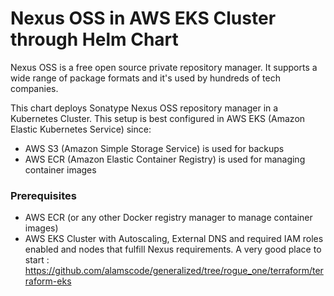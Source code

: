 # Nexus OSS in AWS EKS Cluster through Helm Chart

Nexus OSS is a free open source private repository manager. It supports a wide range of package formats and it's used by hundreds of tech companies.

This chart deploys Sonatype Nexus OSS repository manager in a Kubernetes Cluster. This setup is best configured in AWS EKS (Amazon Elastic Kubernetes Service) since:

- AWS S3 (Amazon Simple Storage Service) is used for backups
- AWS ECR (Amazon Elastic Container Registry) is used for managing container images

### Prerequisites

- AWS ECR (or any other Docker registry manager to manage container images)
- AWS EKS Cluster with Autoscaling, External DNS and required IAM roles enabled and nodes that fulfill Nexus requirements. A very good place to start : https://github.com/alamscode/generalized/tree/rogue_one/terraform/terraform-eks

